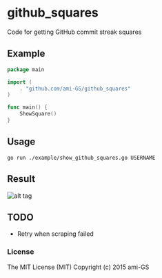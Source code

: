 # github_squares
Code for getting GitHub commit streak squares

## Example
```go
package main

import (
	. "github.com/ami-GS/github_squares"
)

func main() {
	ShowSquare()
}
```

## Usage
```
go run ./example/show_github_squares.go USERNAME
```

## Result
![alt tag](https://raw.github.com/ami-GS/github_squares/master/image/example.png)

## TODO
* Retry when scraping failed

### License
The MIT License (MIT) Copyright (c) 2015 ami-GS